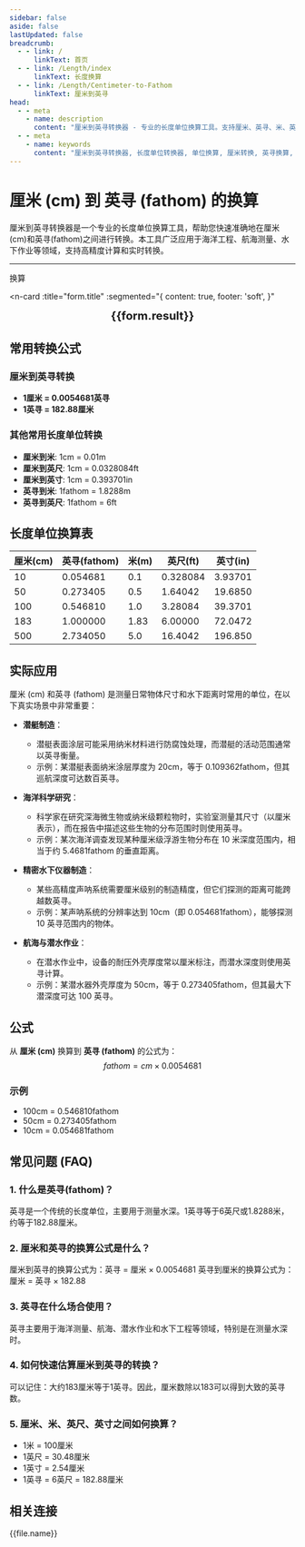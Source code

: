 ```yaml
---
sidebar: false
aside: false
lastUpdated: false
breadcrumb:
  - - link: /
      linkText: 首页
  - - link: /Length/index
      linkText: 长度换算
  - - link: /Length/Centimeter-to-Fathom
      linkText: 厘米到英寻
head:
  - - meta
    - name: description
      content: "厘米到英寻转换器 - 专业的长度单位换算工具。支持厘米、英寻、米、英尺、英寸等多种单位转换，提供精确的换算公式和实用转换表。"
  - - meta
    - name: keywords
      content: "厘米到英寻转换器, 长度单位转换器, 单位换算, 厘米转换, 英寻换算, cm转换, fathom换算, 尺寸换算器, 长度换算, 厘米和米换算, 英尺换算厘米, 英寸厘米, 长度单位换算表, 米尺, 量尺, 直尺在线测量"
---
```

# 厘米 (cm) 到 英寻 (fathom) 的换算

厘米到英寻转换器是一个专业的长度单位换算工具，帮助您快速准确地在厘米(cm)和英寻(fathom)之间进行转换。本工具广泛应用于海洋工程、航海测量、水下作业等领域，支持高精度计算和实时转换。

---
<script setup>
import { onMounted, reactive, inject, ref } from 'vue'
import { NButton, NForm, NFormItem, NInput, NInputNumber, NSelect, NCard, useMessage,NGrid ,NGi } from 'naive-ui'
import { defineClientComponent } from 'vitepress'
import { Length } from '../../files';
const seoKey = ['单位转换器','单位换算','长度单位转换器','长度单位转换','尺寸换算','长度单位换算','长度单位换算表','厘米转换','厘米和米换算','米厘米分米毫米的换算','cm和m换算','cm是什么','厘米单位','cm换算','厘米和米的换算公式','厘米 英寸','一厘米等于多少米','公分是什么单位','cm是什么意思','厘米和米','尺寸转换器','量尺','米尺','长度换算器','厘米换算','一厘米','cm是什么单位','长度转换','直尺在线测量','英尺换算厘米','英寸 厘米','尺寸换算器','长度','分米','尺寸转换','刻度尺','厘米换算米','一厘米等于多少毫米','长度单位','毫米和厘米','寸','英尺和厘米的换算','尺','一米等于多少厘米','长度换算','公分','尺寸','一公分等于多少厘米','英尺换算','cm','长度单位换算','尺寸换算','英寸换算','mm','厘米换算英寸']
const convert = inject('convert')

const form = reactive({
  number: null,
  result: '',
  title: '厘米到英寻的换算',
})

const convertHandler = () => {
  if (form.number !== null && !isNaN(form.number)) {
    const convertedValue = parseFloat(form.number) * 0.0054681
    form.result = `${form.number}cm = ${convertedValue.toFixed(6)}fathom`
  } else {
    form.result = '请输入有效的数值。'
  }
}
</script>

<n-form size="large" :model="form">
  <n-form-item label="厘米 (cm)">
    <n-input-number v-model:value="form.number" placeholder="输入厘米" style="width: 100%" />
  </n-form-item>
  <n-form-item>
    <n-button type="info" @click="convertHandler" block>换算</n-button>
  </n-form-item>
</n-form>

<n-card 
  :title="form.title"
  :segmented="{
    content: true,
    footer: 'soft',
  }"
>
  <div  style="text-align:center;font-size:20px;">
    <strong>{{form.result}}</strong>
  </div>
  <template #footer>
    <div>
      <span v-for="item of seoKey">{{item}}，</span>
    </div>
  </template>
</n-card>

## 常用转换公式

### 厘米到英寻转换
- **1厘米 = 0.0054681英寻**
- **1英寻 = 182.88厘米**

### 其他常用长度单位转换
- **厘米到米**: 1cm = 0.01m
- **厘米到英尺**: 1cm = 0.0328084ft
- **厘米到英寸**: 1cm = 0.393701in
- **英寻到米**: 1fathom = 1.8288m
- **英寻到英尺**: 1fathom = 6ft

## 长度单位换算表

| 厘米(cm) | 英寻(fathom) | 米(m) | 英尺(ft) | 英寸(in) |
|----------|--------------|-------|----------|----------|
| 10 | 0.054681 | 0.1 | 0.328084 | 3.93701 |
| 50 | 0.273405 | 0.5 | 1.64042 | 19.6850 |
| 100 | 0.546810 | 1.0 | 3.28084 | 39.3701 |
| 183 | 1.000000 | 1.83 | 6.00000 | 72.0472 |
| 500 | 2.734050 | 5.0 | 16.4042 | 196.850 |

## 实际应用

厘米 (cm) 和英寻 (fathom) 是测量日常物体尺寸和水下距离时常用的单位，在以下真实场景中非常重要：

- **潜艇制造**：
  - 潜艇表面涂层可能采用纳米材料进行防腐蚀处理，而潜艇的活动范围通常以英寻衡量。
  - 示例：某潜艇表面纳米涂层厚度为 20cm，等于 0.109362fathom，但其巡航深度可达数百英寻。

- **海洋科学研究**：
  - 科学家在研究深海微生物或纳米级颗粒物时，实验室测量其尺寸（以厘米表示），而在报告中描述这些生物的分布范围时则使用英寻。
  - 示例：某次海洋调查发现某种厘米级浮游生物分布在 10 米深度范围内，相当于约 5.4681fathom 的垂直距离。

- **精密水下仪器制造**：
  - 某些高精度声呐系统需要厘米级别的制造精度，但它们探测的距离可能跨越数英寻。
  - 示例：某声呐系统的分辨率达到 10cm（即 0.054681fathom），能够探测 10 英寻范围内的物体。

- **航海与潜水作业**：
  - 在潜水作业中，设备的耐压外壳厚度常以厘米标注，而潜水深度则使用英寻计算。
  - 示例：某潜水器外壳厚度为 50cm，等于 0.273405fathom，但其最大下潜深度可达 100 英寻。

## 公式

从 **厘米 (cm)** 换算到 **英寻 (fathom)** 的公式为：
$$ fathom = cm \times 0.0054681 $$

### 示例
- 100cm = 0.546810fathom
- 50cm = 0.273405fathom
- 10cm = 0.054681fathom

## 常见问题 (FAQ)

### 1. 什么是英寻(fathom)？
英寻是一个传统的长度单位，主要用于测量水深。1英寻等于6英尺或1.8288米，约等于182.88厘米。

### 2. 厘米和英寻的换算公式是什么？
厘米到英寻的换算公式为：英寻 = 厘米 × 0.0054681
英寻到厘米的换算公式为：厘米 = 英寻 × 182.88

### 3. 英寻在什么场合使用？
英寻主要用于海洋测量、航海、潜水作业和水下工程等领域，特别是在测量水深时。

### 4. 如何快速估算厘米到英寻的转换？
可以记住：大约183厘米等于1英寻。因此，厘米数除以183可以得到大致的英寻数。

### 5. 厘米、米、英尺、英寸之间如何换算？
- 1米 = 100厘米
- 1英尺 = 30.48厘米
- 1英寸 = 2.54厘米
- 1英寻 = 6英尺 = 182.88厘米

## 相关连接
<n-grid x-gap="12" :cols="2">
  <n-gi v-for="(file, index) in Length" :key="index">
    <n-button
      text
      tag="a"
      :href="file.path"
      type="info"
    >
      {{file.name}}
    </n-button>
  </n-gi>
</n-grid>